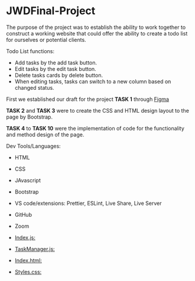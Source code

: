 # JWDFinal-Project

The purpose of the project was to establish the ability to work together to construct a working website that could offer the ability to create a todo list for ourselves or potential clients. 

Todo List functions:
- Add tasks by the add task button.
- Edit tasks by the edit task button.
- Delete tasks cards by delete button.
- When editing tasks, tasks can switch to a new column based on changed status. 


First we established our draft for the project **TASK 1** through [Figma](https://www.figma.com/file/GzxCKHSbgq1G7h2iMkS2s2/Wireframe)

**TASK 2** and **TASK 3** were to create the CSS and HTML design layout to the page by Bootstrap.

**TASK 4** to   **TASK 10** were the implementation of code for the functionality and method design of the page.

Dev Tools/Languages:
- HTML
- CSS
- JAvascript
- Bootstrap
- VS code/extensions: Prettier, ESLint, Live Share, Live Server
- GitHub
- Zoom

- [Index.js:](https://github.com/Matheson2204/JWDFinal-Project/blob/main/js/index.js)
- [TaskManager.js:](https://github.com/Matheson2204/JWDFinal-Project/blob/main/js/taskManager.js)
- [Index.html:](https://github.com/Matheson2204/JWDFinal-Project/blob/main/index.html)
- [Styles.css:](https://github.com/Matheson2204/JWDFinal-Project/blob/main/styles.css)

